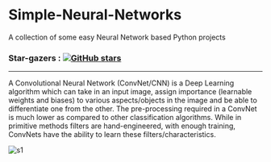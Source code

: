 # Simple-Neural-Networks
A collection of some easy Neural Network based Python projects

### Star-gazers : [![GitHub stars](https://img.shields.io/github/stars/MainakRepositor/Simple-Neural-Networks.svg?style=social&label=Star&maxAge=2592000)](https://GitHub.com/MainakRepositor/Simple-Neural-Networks/stargazers/)

<hr>

A Convolutional Neural Network (ConvNet/CNN) is a Deep Learning algorithm which can take in an input image, assign importance (learnable weights and biases) to various aspects/objects in the image and be able to differentiate one from the other. The pre-processing required in a ConvNet is much lower as compared to other classification algorithms. While in primitive methods filters are hand-engineered, with enough training, ConvNets have the ability to learn these filters/characteristics.

![s1](https://user-images.githubusercontent.com/64016811/119929723-aa201f00-bf9b-11eb-96be-808a4a46339a.jpeg)

